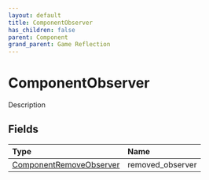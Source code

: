 ```yaml
---
layout: default
title: ComponentObserver
has_children: false
parent: Component
grand_parent: Game Reflection
---
```

# ComponentObserver
Description 

## Fields

| Type | Name |
|:-------------|:--------------|
| [ComponentRemoveObserver](/docs/game-reflection/components/component_remove_observer) | removed_observer |

